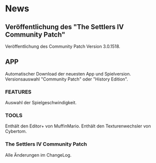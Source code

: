 # News
## Veröffentlichung des "The Settlers IV Community Patch" 

Veröffentlichung des Community Patch Version 3.0.1518.

## APP 
Automatischer Download der neuesten App und Spielversion. 
Versionsauswahl "Community Patch" oder "History Edition".

### FEATURES
Auswahl der Spielgeschwindigkeit.

### TOOLS
Enthält den Editor+ von MuffinMario.
Enthält den Texturenwechsler von Cybertom.

### The Settlers IV Community Patch
Alle Änderungen im ChangeLog.
